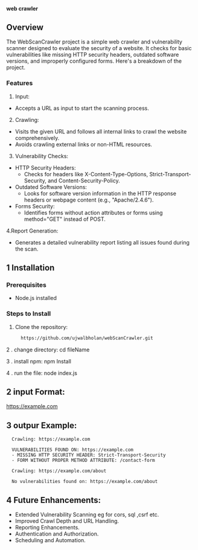 #### web crawler

## Overview
The WebScanCrawler project is a simple web crawler and vulnerability scanner designed to evaluate the security of a website. It checks for basic vulnerabilities like missing HTTP security headers, outdated software versions, and improperly configured forms. Here's a breakdown of the project.

### Features
 1. Input:
   - Accepts a URL as input to start the scanning process.

 2. Crawling:
   - Visits the given URL and follows all internal links to crawl the website comprehensively.
   - Avoids crawling external links or non-HTML resources.

 3. Vulnerability Checks:
   - HTTP Security Headers:
      - Checks for headers like X-Content-Type-Options, Strict-Transport-Security, and Content-Security-Policy.
   - Outdated Software Versions:
      - Looks for software version information in the HTTP response headers or webpage content (e.g., "Apache/2.4.6").
   - Forms Security:
      - Identifies forms without action attributes or forms using method="GET" instead of POST.

 4.Report Generation:
   - Generates a detailed vulnerability report listing all issues found during the scan.

## 1 Installation

### Prerequisites
- Node.js installed

### Steps to Install
1. Clone the repository:
   ```bash
     https://github.com/ujwalbholan/webScanCrawler.git

2 . change directory: cd fileName

3 . install npm: npm Install

4 . run the file: node index.js


## 2 input Format:
 https://example.com

## 3 outpur Example:
      Crawling: https://example.com

      VULNERABILITIES FOUND ON: https://example.com
      - MISSING HTTP SECURITY HEADER: Strict-Transport-Security
      - FORM WITHOUT PROPER METHOD ATTRIBUTE: /contact-form

      Crawling: https://example.com/about

      No vulnerabilities found on: https://example.com/about


## 4 Future Enhancements:
  -  Extended Vulnerability Scanning eg for cors, sql ,csrf etc.
  - Improved Crawl Depth and URL Handling.
  - Reporting Enhancements.
  - Authentication and Authorization.
  - Scheduling and Automation.

 
